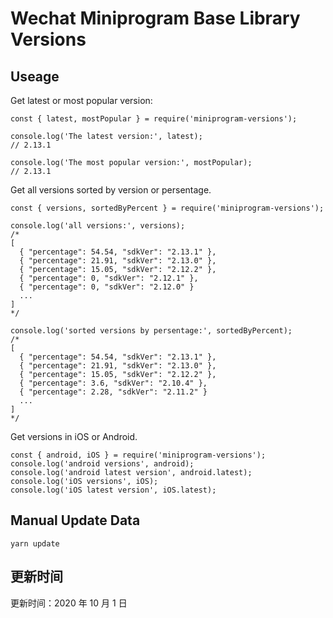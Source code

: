 
# Wechat Miniprogram Base Library Versions

## Useage

Get latest or most popular version:

```;
const { latest, mostPopular } = require('miniprogram-versions');

console.log('The latest version:', latest);
// 2.13.1

console.log('The most popular version:', mostPopular);
// 2.13.1

```

Get all versions sorted by version or persentage.

```
const { versions, sortedByPercent } = require('miniprogram-versions');

console.log('all versions:', versions);
/*
[
  { "percentage": 54.54, "sdkVer": "2.13.1" },
  { "percentage": 21.91, "sdkVer": "2.13.0" },
  { "percentage": 15.05, "sdkVer": "2.12.2" },
  { "percentage": 0, "sdkVer": "2.12.1" },
  { "percentage": 0, "sdkVer": "2.12.0" }
  ...
]
*/

console.log('sorted versions by persentage:', sortedByPercent);
/*
[
  { "percentage": 54.54, "sdkVer": "2.13.1" },
  { "percentage": 21.91, "sdkVer": "2.13.0" },
  { "percentage": 15.05, "sdkVer": "2.12.2" },
  { "percentage": 3.6, "sdkVer": "2.10.4" },
  { "percentage": 2.28, "sdkVer": "2.11.2" }
  ...
]
*/
```

Get versions in iOS or Android.

```
const { android, iOS } = require('miniprogram-versions');
console.log('android versions', android);
console.log('android latest version', android.latest);
console.log('iOS versions', iOS);
console.log('iOS latest version', iOS.latest);
```

## Manual Update Data

```
yarn update
```

## 更新时间

更新时间：2020 年 10 月 1 日

